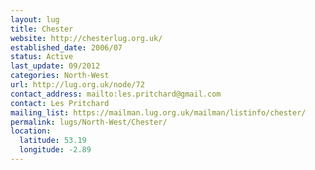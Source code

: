 ```yaml
---
layout: lug
title: Chester
website: http://chesterlug.org.uk/
established_date: 2006/07
status: Active
last_update: 09/2012
categories: North-West
url: http://lug.org.uk/node/72
contact_address: mailto:les.pritchard@gmail.com
contact: Les Pritchard
mailing_list: https://mailman.lug.org.uk/mailman/listinfo/chester/
permalink: lugs/North-West/Chester/
location:
  latitude: 53.19
  longitude: -2.89
---
```

